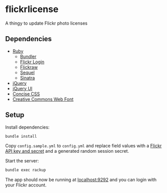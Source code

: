 # flickrlicense

A thingy to update Flickr photo licenses

## Dependencies

* [Ruby]
  * [Bundler]
  * [Flickr Login]
  * [Flickraw]
  * [Sequel]
  * [Sinatra]
* [jQuery]
* [jQuery UI]
* [Concise CSS]
* [Creative Commons Web Font]

[Ruby]: https://www.ruby-lang.org/
[Bundler]: https://bundler.io/
[Flickr Login]: https://github.com/janko-m/flickr-login
[Flickraw]: https://hanklords.github.io/flickraw/
[Sinatra]: http://sinatrarb.com/
[Sequel]: http://sequel.jeremyevans.net/
[jQuery]: https://jquery.com/
[jQuery UI]: https://jqueryui.com/
[Concise CSS]: http://concisecss.com/
[Creative Commons Web Font]: https://cc-icons.github.io/

## Setup

Install dependencies:

```bash
bundle install
```

Copy `config.sample.yml` to `config.yml` and replace field values with a [Flickr
API key and secret] and a generated random session secret.

[Flickr API key and secret]: https://www.flickr.com/services/apps/by/me

Start the server:

```bash
bundle exec rackup
```

The app should now be running at [localhost:9292] and you can login with your Flickr account.

[localhost:9292]: http://localhost:9292/
